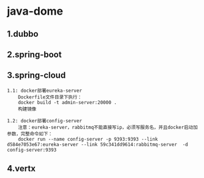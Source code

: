 # java-dome
  ## 1.dubbo
  ## 2.spring-boot
  ## 3.spring-cloud
    1.1: docker部署eureka-server
        Dockerfile文件目录下执行：
        docker build -t admin-server:20000 .
        构建镜像

    1.2: docker部署config-server
        注意：eureka-server，rabbitmq不能直接写ip，必须写服务名，并且docker启动加参数，完整命令如下：  
        docker run --name config-server -p 9393:9393 --link d584e7053e67:eureka-server --link 59c341dd9614:rabbitmq-server  -d config-server:9393
  ## 4.vertx